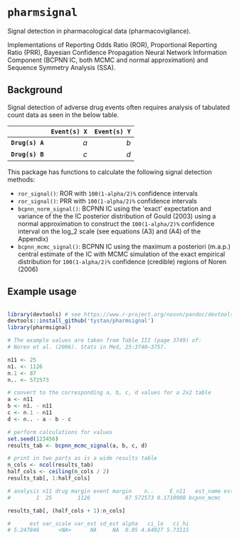 


# `pharmsignal`

Signal detection in pharmacological data (pharmacovigilance).

Implementations of Reporting Odds Ratio (ROR),
Proportional Reporting Ratio (PRR),
Bayesian Confidence Propagation Neural Network Information Component
(BCPNN IC, both MCMC and normal approximation) and
Sequence Symmetry Analysis (SSA).


## Background

Signal detection of adverse drug events often requires analysis of tabulated count data as seen in the below table.

|         | `Event(s) X`| `Event(s) Y` |
|:--------|---------:|----------:|
|**`Drug(s) A`**|       *a*|        *b*|
|**`Drug(s) B`**|       *c*|        *d*|

This package has functions to calculate the following signal detection methods:

* `ror_signal()`: ROR with `100(1-alpha/2)%` confidence intervals 
* `ror_signal()`: PRR with `100(1-alpha/2)%` confidence intervals 
* `bcpnn_norm_signal()`: BCPNN IC using the 'exact' expectation and variance of the the IC posterior distribution of Gould (2003) using a normal approximation to construct the `100(1-alpha/2)%` confidence interval on the log_2 scale (see equations (A3) and (A4) of the Appendix)
* `bcpnn_mcmc_signal()`: BCPNN IC using the maximum a posteriori (m.a.p.) central estimate of the IC with MCMC simulation of the exact empirical distribution for `100(1-alpha/2)%` confidence (credible) regions of Noren (2006) 



## Example usage



```R

library(devtools) # see https://www.r-project.org/nosvn/pandoc/devtools.html
devtools::install_github('tystan/pharmsignal')
library(pharmsignal)

# The example values are taken from Table III (page 3749) of:
# Noren et al. (2006). Stats in Med, 25:3740–3757.

n11 <- 25
n1. <- 1126
n.1 <- 87
n.. <- 572573

# convert to the corresponding a, b, c, d values for a 2x2 table
a <- n11
b <- n1. - n11
c <- n.1 - n11
d <- n.. - a - b - c

# perform calculations for values
set.seed(123456)
results_tab <- bcpnn_mcmc_signal(a, b, c, d)

# print in two parts as is a wide results table
n_cols <- ncol(results_tab)
half_cols <- ceiling(n_cols / 2)
results_tab[, 1:half_cols]

# analysis n11 drug margin event margin    n..     E_n11   est_name est_scale
#        1  25        1126           87 572573 0.1710908 bcpnn_mcmc      log2

results_tab[, (half_cols + 1):n_cols]

#      est var_scale var_est sd_est alpha   ci_lo   ci_hi
# 5.247846      <NA>      NA     NA  0.05 4.64927 5.73115


```


